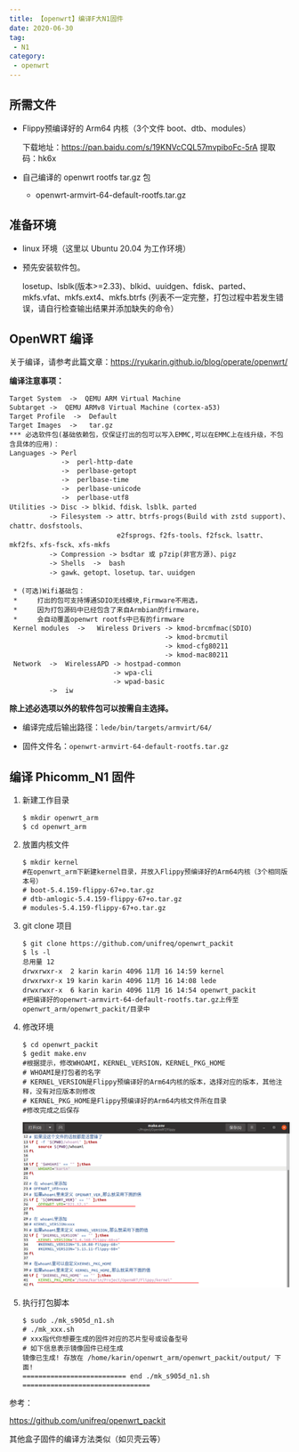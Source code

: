 ```yaml
---
title: 【openwrt】编译F大N1固件
date: 2020-06-30
tag:
 - N1
category: 
 - openwrt
---
```


## 所需文件

- Flippy预编译好的 Arm64 内核（3个文件 boot、dtb、modules）

  下载地址：<https://pan.baidu.com/s/19KNVcCQL57mvpiboFc-5rA> 提取码：hk6x 

- 自己编译的 openwrt rootfs tar.gz 包
  - openwrt-armvirt-64-default-rootfs.tar.gz

## 准备环境

- linux 环境（这里以 Ubuntu 20.04 为工作环境）

- 预先安装软件包。

  losetup、lsblk(版本>=2.33)、blkid、uuidgen、fdisk、parted、mkfs.vfat、mkfs.ext4、mkfs.btrfs (列表不一定完整，打包过程中若发生错误，请自行检查输出结果并添加缺失的命令）


## OpenWRT 编译

关于编译，请参考此篇文章：<https://ryukarin.github.io/blog/operate/openwrt/>

**编译注意事项：**

```
Target System  ->  QEMU ARM Virtual Machine 
Subtarget ->  QEMU ARMv8 Virtual Machine (cortex-a53)
Target Profile  ->  Default
Target Images  ->   tar.gz
*** 必选软件包(基础依赖包，仅保证打出的包可以写入EMMC,可以在EMMC上在线升级，不包含具体的应用)： 
Languages -> Perl               
             ->  perl-http-date
             ->  perlbase-getopt
             ->  perlbase-time
             ->  perlbase-unicode                              
             ->  perlbase-utf8        
Utilities -> Disc -> blkid、fdisk、lsblk、parted            
          -> Filesystem -> attr、btrfs-progs(Build with zstd support)、chattr、dosfstools、
                           e2fsprogs、f2fs-tools、f2fsck、lsattr、mkf2fs、xfs-fsck、xfs-mkfs
          -> Compression -> bsdtar 或 p7zip(非官方源)、pigz
          -> Shells  ->  bash         
          -> gawk、getopt、losetup、tar、uuidgen

 * (可选)Wifi基础包：
 *     打出的包可支持博通SDIO无线模块,Firmware不用选，
 *     因为打包源码中已经包含了来自Armbian的firmware，
 *     会自动覆盖openwrt rootfs中已有的firmware
 Kernel modules  ->   Wireless Drivers -> kmod-brcmfmac(SDIO) 
                                       -> kmod-brcmutil
                                       -> kmod-cfg80211
                                       -> kmod-mac80211
 Network  ->  WirelessAPD -> hostpad-common
                          -> wpa-cli
                          -> wpad-basic
          ->  iw
```

**除上述必选项以外的软件包可以按需自主选择。**

- 编译完成后输出路径：`lede/bin/targets/armvirt/64/`

- 固件文件名：`openwrt-armvirt-64-default-rootfs.tar.gz`

## 编译 Phicomm_N1 固件

1. 新建工作目录

   ```shell
   $ mkdir openwrt_arm
   $ cd openwrt_arm
   ```

2. 放置内核文件

   ```shell
   $ mkdir kernel
   #在openwrt_arm下新建kernel目录，并放入Flippy预编译好的Arm64内核（3个相同版本号）
   # boot-5.4.159-flippy-67+o.tar.gz
   # dtb-amlogic-5.4.159-flippy-67+o.tar.gz
   # modules-5.4.159-flippy-67+o.tar.gz
   ```

3. git clone 项目

   ```shell
   $ git clone https://github.com/unifreq/openwrt_packit
   $ ls -l
   总用量 12
   drwxrwxr-x  2 karin karin 4096 11月 16 14:59 kernel
   drwxrwxr-x 19 karin karin 4096 11月 16 14:08 lede
   drwxrwxr-x  6 karin karin 4096 11月 16 14:54 openwrt_packit
   #把编译好的openwrt-armvirt-64-default-rootfs.tar.gz上传至openwrt_arm/openwrt_packit/目录中
   ```

4. 修改环境

   ```shell
   $ cd openwrt_packit
   $ gedit make.env
   #根据提示，修改WHOAMI，KERNEL_VERSION，KERNEL_PKG_HOME
   # WHOAMI是打包者的名字
   # KERNEL_VERSION是Flippy预编译好的Arm64内核的版本，选择对应的版本，其他注释，没有对应版本则修改
   # KERNEL_PKG_HOME是Flippy预编译好的Arm64内核文件所在目录
   #修改完成之后保存
   ```

   ![](./assets/flippy_openwrt.png)

5. 执行打包脚本

   ```shell
   $ sudo ./mk_s905d_n1.sh 
   # ./mk_xxx.sh
   # xxx指代你想要生成的固件对应的芯片型号或设备型号
   # 如下信息表示镜像固件已经生成
   镜像已生成! 存放在 /home/karin/openwrt_arm/openwrt_packit/output/ 下面!
   ========================== end ./mk_s905d_n1.sh ================================
   
   ```

   

参考：

<https://github.com/unifreq/openwrt_packit>

其他盒子固件的编译方法类似（如贝壳云等）
